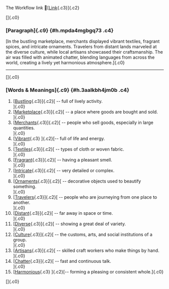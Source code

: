 The Workflow link
👏[[Link](https://www.google.com/url?q=http://www.google.com&sa=D&source=editors&ust=1757344894072411&usg=AOvVaw27WJnkeGFTEjvTzm5QTrT9){.c3}]{.c2}

[]{.c0}

### [Paragraph]{.c9} {#h.mpda4mgbgq73 .c4}

[In the bustling marketplace, merchants displayed vibrant textiles,
fragrant spices, and intricate ornaments. Travelers from distant lands
marveled at the diverse culture, while local artisans showcased their
craftsmanship. The air was filled with animated chatter, blending
languages from across the world, creating a lively yet harmonious
atmosphere.]{.c0}

------------------------------------------------------------------------

[]{.c0}

### [Words & Meanings]{.c9} {#h.3aalkbh4jm0b .c4}

1.  [[Bustling](https://www.google.com/url?q=http://www.google.com&sa=D&source=editors&ust=1757344894073885&usg=AOvVaw2QZ2nghpxuMzFAPFWb9Iaa){.c3}]{.c2}[ --
    full of lively activity.\
    ]{.c0}
2.  [[Marketplace](https://www.google.com/url?q=http://www.google.com&sa=D&source=editors&ust=1757344894074180&usg=AOvVaw2-0ygLtS-peABdrXAsl7Yj){.c3}]{.c2}[ --
    a place where goods are bought and sold.\
    ]{.c0}
3.  [[Merchants](https://www.google.com/url?q=http://www.google.com&sa=D&source=editors&ust=1757344894074482&usg=AOvVaw1bs5ZzYnZ87jgJp4fVvQvw){.c3}]{.c2}[ --
    people who sell goods, especially in large quantities.\
    ]{.c0}
4.  [[Vibrant](https://www.google.com/url?q=http://www.google.com&sa=D&source=editors&ust=1757344894074793&usg=AOvVaw00OUEFSVewqt-wgltbMoCD){.c3}
    ]{.c2}[-- full of life and energy.\
    ]{.c0}
5.  [[Textiles](https://www.google.com/url?q=http://www.google.com&sa=D&source=editors&ust=1757344894075034&usg=AOvVaw3x1etxdf4PshvxnuH9FWsS){.c3}]{.c2}[ --
    types of cloth or woven fabric.\
    ]{.c0}
6.  [[Fragrant](https://www.google.com/url?q=http://www.google.com&sa=D&source=editors&ust=1757344894075288&usg=AOvVaw1QO7AqwObT__b-VbA53U7q){.c3}]{.c2}[ --
    having a pleasant smell.\
    ]{.c0}
7.  [[Intricate](https://www.google.com/url?q=http://www.google.com&sa=D&source=editors&ust=1757344894075538&usg=AOvVaw1Zj4Ndw_qqjd4yaXTSL4Hf){.c3}]{.c2}[ --
    very detailed or complex.\
    ]{.c0}
8.  [[Ornaments](https://www.google.com/url?q=http://www.google.com&sa=D&source=editors&ust=1757344894075782&usg=AOvVaw1YQTCGJzNEStV8UGoWd--9){.c3}]{.c2}[ --
    decorative objects used to beautify something.\
    ]{.c0}
9.  [[Travelers](https://www.google.com/url?q=http://www.google.com&sa=D&source=editors&ust=1757344894076060&usg=AOvVaw2jFcU7xEqcrbJB4dPqM4dk){.c3}]{.c2}[ --
    people who are journeying from one place to another.\
    ]{.c0}
10. [[Distant](https://www.google.com/url?q=http://www.google.com&sa=D&source=editors&ust=1757344894076344&usg=AOvVaw3GijcCVxsGd1k3lxQJwqxK){.c3}]{.c2}[ --
    far away in space or time.\
    ]{.c0}
11. [[Diverse](https://www.google.com/url?q=http://www.google.com&sa=D&source=editors&ust=1757344894076581&usg=AOvVaw1VFi4w3MmHneNHzT6PKie2){.c3}]{.c2}[ --
    showing a great deal of variety.\
    ]{.c0}
12. [[Culture](https://www.google.com/url?q=http://www.google.com&sa=D&source=editors&ust=1757344894076828&usg=AOvVaw2g7Gy5_el_r69uO8ILzj_t){.c3}]{.c2}[ --
    the customs, arts, and social institutions of a group.\
    ]{.c0}
13. [[Artisans](https://www.google.com/url?q=http://www.google.com&sa=D&source=editors&ust=1757344894077107&usg=AOvVaw3XcqKrt9Qu7HVlsOYPEeWI){.c3}]{.c2}[ --
    skilled craft workers who make things by hand.\
    ]{.c0}
14. [[Chatter](https://www.google.com/url?q=http://www.google.com&sa=D&source=editors&ust=1757344894077272&usg=AOvVaw16AEzfAcZDn8PxaTpFhwee){.c3}]{.c2}[ --
    fast and continuous talk.\
    ]{.c0}
15. [[Harmonious](https://www.google.com/url?q=http://www.google.com&sa=D&source=editors&ust=1757344894077468&usg=AOvVaw33NdEwdkRzroVYGnLIbN5d){.c3}
    ]{.c2}[-- forming a pleasing or consistent whole.]{.c0}

[]{.c0}
